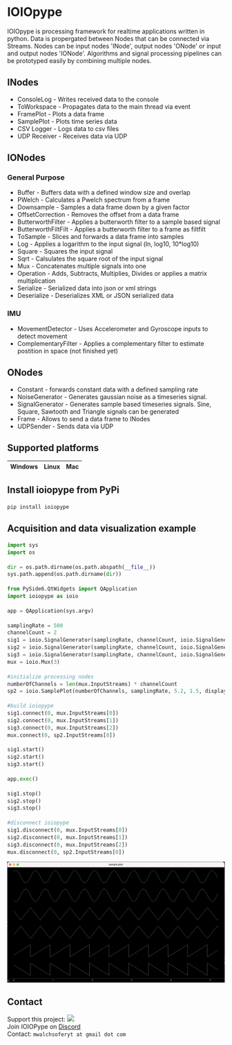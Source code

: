 # IOIOpype
 IOIOpype is processing framework for realtime applications written in python. Data is propergated between Nodes that can be connected via Streams. Nodes can be input nodes 'INode', output nodes 'ONode' or input and output nodes 'IONode'. Algorithms and signal processing pipelines can be prototyped easily by combining multiple nodes.

## INodes
- ConsoleLog - Writes received data to the console
- ToWorkspace - Propagates data to the main thread via event
- FramePlot - Plots a data frame
- SamplePlot - Plots time series data
- CSV Logger - Logs data to csv files
- UDP Receiver - Receives data via UDP

## IONodes
### General Purpose
- Buffer - Buffers data with a defined window size and overlap
- PWelch - Calculates a Pwelch spectrum from a frame
- Downsample - Samples a data frame down by a given factor
- OffsetCorrection - Removes the offset from a data frame
- ButterworthFilter - Applies a butterworth filter to a sample based signal
- ButterworthFiltFilt - Applies a butterworth filter to a frame as filtfilt
- ToSample - Slices and forwards a data frame into samples
- Log - Applies a logarithm to the input signal (ln, log10, 10*log10)
- Square - Squares the input signal
- Sqrt - Calsulates the square root of the input signal
- Mux - Concatenates multiple signals into one
- Operation - Adds, Subtracts, Multiplies, Divides or applies a matrix multiplication
- Serialize - Serialized data into json or xml strings
- Deserialize - Deserializes XML or JSON serialized data

### IMU
- MovementDetector - Uses Accelerometer and Gyroscope inputs to detect movement
- ComplementaryFilter - Applies a complementary filter to estimate postition in space (not finished yet)

## ONodes
- Constant - forwards constant data with a defined sampling rate
- NoiseGenerator - Generates gaussian noise as a timeseries signal.
- SignalGenerator - Generates sample based timeseries signals. Sine, Square, Sawtooth and Triangle signals can be generated
- Frame - Allows to send a data frame to INodes
- UDPSender - Sends data via UDP

## Supported platforms

| Windows    | Linux    | Mac  |
| :--------- |:---------| :----|

## Install ioiopype from PyPi

```pip install ioiopype```

## Acquisition and data visualization example

```python
import sys
import os

dir = os.path.dirname(os.path.abspath(__file__))
sys.path.append(os.path.dirname(dir))

from PySide6.QtWidgets import QApplication
import ioiopype as ioio

app = QApplication(sys.argv)

samplingRate = 500
channelCount = 2
sig1 = ioio.SignalGenerator(samplingRate, channelCount, ioio.SignalGenerator.SignalMode.Sine, 0.5, 2, 0)
sig2 = ioio.SignalGenerator(samplingRate, channelCount, ioio.SignalGenerator.SignalMode.Triangle, 0.5, 2, 0)
sig3 = ioio.SignalGenerator(samplingRate, channelCount, ioio.SignalGenerator.SignalMode.Sawtooth, 0.5, 2, 0)
mux = ioio.Mux(3)

#initialize processing nodes
numberOfChannels = len(mux.InputStreams) * channelCount
sp2 = ioio.SamplePlot(numberOfChannels, samplingRate, 5.2, 1.5, displayMode=ioio.SamplePlot.DisplayMode.Continous)

#build ioiopype
sig1.connect(0, mux.InputStreams[0])
sig2.connect(0, mux.InputStreams[1])
sig3.connect(0, mux.InputStreams[2])
mux.connect(0, sp2.InputStreams[0])

sig1.start()
sig2.start()
sig3.start()

app.exec()

sig1.stop()
sig2.stop()
sig3.stop()

#disconnect ioiopype
sig1.disconnect(0, mux.InputStreams[0])
sig2.disconnect(0, mux.InputStreams[1])
sig3.disconnect(0, mux.InputStreams[2])
mux.disconnect(0, sp2.InputStreams[0])
```

![Data Acquisition Example](img/example1.png)

## Contact
Support this project: [![](https://img.shields.io/static/v1?label=Sponsor&message=%E2%9D%A4&logo=GitHub&color=%23fe8e86)](https://github.com/sponsors/MartinWalchshofer)<br>
Join IOIOPype on [Discord](https://discord.gg/pKEumyD9)<br>
Contact: ```mwalchsoferyt at gmail dot com```